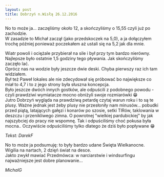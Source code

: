```yaml
---
layout: post
title: Dobrzyń n.Wisłą 26.12.2016
---
```


No to może ja... zaczęliśmy około 12, a skończyliśmy o 15,55  czyli już po zachodzie.  
W zasadzie to Michał zaczął (jako przedskoczek na 5,0), a ja dołączyłem trochę później ponieważ poczekałem aż ustali się na 5,2 jak dla mnie.  

Wiatr powoli i ociężale przybierał na sile i był przy tym bardzo nierówny.  
Najlepsze było ostatnie 1,5 godziny tego pływania. Jak skończyliśmy zaczęło lać.  
Oprócz nas na wodzie były jeszcze dwie deski. Chyba pierwszy raz ich tam widziałem.  
Był też Paweł lokales ale nie zdecydował się próbować bo największe co miał to 4,7 i to z jego strony była słuszna koncepcja.  
Było jeszcze dwóch innych gostków, ale odpuścili z podobnego powodu - czyli prawdziwi wymiatacze mocno obniżyli swoje rozmiarówki :grin:  
Jutro Dobrzyń wygląda na prawdziwą petardę czytaj warun roku i to są te plusy. Ważne jednak jest żeby plusy nie przesłoniły nam minusów... 
pobudki przed piątą, latających gałęzi i konarów po szosie, setki TIRów, taklowania w deszczu i przenikliwego zimna. 
O powrotnej "wielkiej pardubickiej" by jak najszybciej do pracy nie wspomnę. Tak i odpuściliśmy choć pokusa była mocna.. 
Oczywiście odpuściliśmy tylko dlatego że dziś było popływane :grin:

_Tekst: DarekF_

No to może ja podsumuję: to były bardzo udane Święta Wielkanocne. Wigilia na nartach, 2 dzięń świat na desce.  
Jakto zwykł mawiać Przedmówca: w narciarstwie i windsurfingu najważniejsze jest dobre planowanie...

_MichalG_
